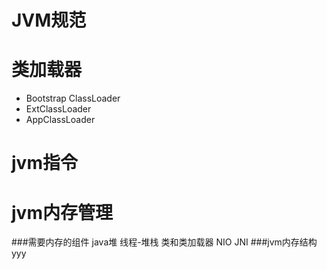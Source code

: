 JVM规范
======
	
类加载器
=======
* Bootstrap ClassLoader
* ExtClassLoader
* AppClassLoader	

jvm指令
======	

jvm内存管理
=========
###需要内存的组件
	java堆 
	线程-堆栈
	类和类加载器
	NIO
	JNI
###jvm内存结构
yyy